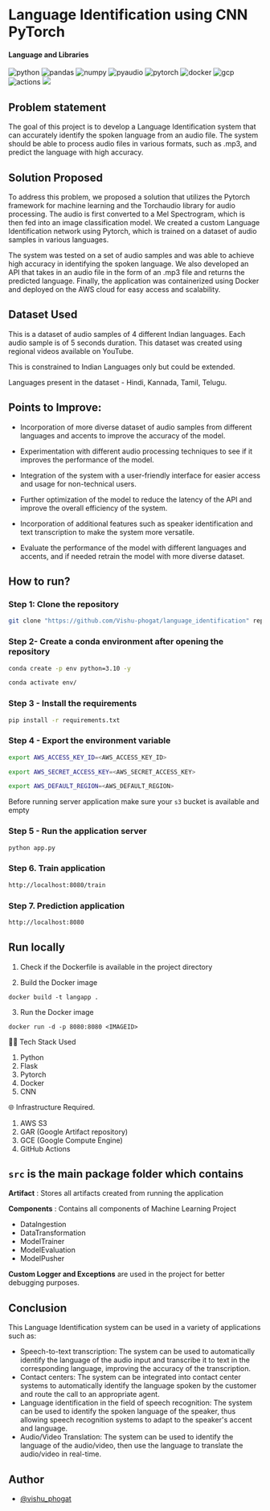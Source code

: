 # Language Identification using CNN PyTorch

#### Language and Libraries

<p>
<a><img src="https://img.shields.io/badge/Python-FFD43B?style=for-the-badge&logo=python&logoColor=darkgreen" alt="python"/></a>
<a><img src="https://img.shields.io/badge/Pandas-2C2D72?style=for-the-badge&logo=pandas&logoColor=white" alt="pandas"/></a>
<a><img src="https://img.shields.io/badge/Numpy-777BB4?style=for-the-badge&logo=numpy&logoColor=white" alt="numpy"/></a>
<a><img src="https://img.shields.io/badge/PyAudio-%23EE4C2C.svg?style=for-the-badge&logo=PyTorch&logoColor=white" alt="pyaudio"/></a>
<a><img src="https://img.shields.io/badge/PyTorch-%23EE4C2C.svg?style=for-the-badge&logo=PyTorch&logoColor=white" alt="pytorch"/></a>
<a><img src="https://img.shields.io/badge/docker-%230db7ed.svg?style=for-the-badge&logo=docker&logoColor=white)" alt="docker"/></a>
<a><img src="https://img.shields.io/badge/GoogleCloud-%234285F4.svg?style=for-the-badge&logo=google-cloud&logoColor=white" alt="gcp"/></a>
<a><img src="https://img.shields.io/badge/github%20actions-%232671E5.svg?style=for-the-badge&logo=githubactions&logoColor=white" alt="actions"/></a>
<a><img src="https://img.shields.io/badge/AWS_S3-%23FF9900.svg?style=for-the-badge&logo=amazon-aws&logoColor=white"/></a>
</p>


## Problem statement
The goal of this project is to develop a Language Identification system that can accurately identify the spoken language from an audio file. The system should be able to process audio files in various formats, such as .mp3, and predict the language with high accuracy.

## Solution Proposed
To address this problem, we proposed a solution that utilizes the Pytorch framework for machine learning and the Torchaudio library for audio processing. The audio is first converted to a Mel Spectrogram, which is then fed into an image classification model. We created a custom Language Identification network using Pytorch, which is trained on a dataset of audio samples in various languages.

The system was tested on a set of audio samples and was able to achieve high accuracy in identifying the spoken language. We also developed an API that takes in an audio file in the form of an .mp3 file and returns the predicted language. Finally, the application was containerized using Docker and deployed on the AWS cloud for easy access and scalability.

## Dataset Used

This is a dataset of audio samples of 4 different Indian languages. Each audio sample is of 5 seconds duration. This dataset was created using regional videos available on YouTube.

This is constrained to Indian Languages only but could be extended.

Languages present in the dataset -
Hindi, Kannada, Tamil, Telugu.

## Points to Improve:

- Incorporation of more diverse dataset of audio samples from different languages and accents to improve the accuracy of the model.

- Experimentation with different audio processing techniques to see if it improves the performance of the model.

- Integration of the system with a user-friendly interface for easier access and usage for non-technical users.

- Further optimization of the model to reduce the latency of the API and improve the overall efficiency of the system.

- Incorporation of additional features such as speaker identification and text transcription to make the system more versatile.

- Evaluate the performance of the model with different languages and accents, and if needed retrain the model with more diverse dataset.

## How to run?

### Step 1: Clone the repository
```bash
git clone "https://github.com/Vishu-phogat/language_identification" repository
```

### Step 2- Create a conda environment after opening the repository

```bash
conda create -p env python=3.10 -y
```

```bash
conda activate env/
```

### Step 3 - Install the requirements
```bash
pip install -r requirements.txt
```

### Step 4 - Export the  environment variable
```bash
export AWS_ACCESS_KEY_ID=<AWS_ACCESS_KEY_ID>

export AWS_SECRET_ACCESS_KEY=<AWS_SECRET_ACCESS_KEY>

export AWS_DEFAULT_REGION=<AWS_DEFAULT_REGION>

```
Before running server application make sure your `s3` bucket is available and empty

### Step 5 - Run the application server
```bash
python app.py
```

### Step 6. Train application
```bash
http://localhost:8080/train
```

### Step 7. Prediction application
```bash
http://localhost:8080
```

## Run locally

1. Check if the Dockerfile is available in the project directory

2. Build the Docker image

```
docker build -t langapp .

```

3. Run the Docker image

```
docker run -d -p 8080:8080 <IMAGEID>
```

👨‍💻 Tech Stack Used
1. Python
2. Flask
3. Pytorch
4. Docker
5. CNN

🌐 Infrastructure Required.
1. AWS S3
2. GAR (Google Artifact repository)
3. GCE (Google Compute Engine)
4. GitHub Actions

## `src` is the main package folder which contains 

**Artifact** : Stores all artifacts created from running the application

**Components** : Contains all components of Machine Learning Project
- DataIngestion
- DataTransformation
- ModelTrainer
- ModelEvaluation
- ModelPusher

**Custom Logger and Exceptions** are used in the project for better debugging purposes.


## Conclusion

This Language Identification system can be used in a variety of applications such as:

- Speech-to-text transcription: The system can be used to automatically identify the language of the audio input and transcribe it to text in the corresponding language, improving the accuracy of the transcription.
- Contact centers: The system can be integrated into contact center systems to automatically identify the language spoken by the customer and route the call to an appropriate agent.
- Language identification in the field of speech recognition: The system can be used to identify the spoken language of the speaker, thus allowing speech recognition systems to adapt to the speaker's accent and language.
- Audio/Video Translation: The system can be used to identify the language of the audio/video, then use the language to translate the audio/video in real-time.


## Author

- [@vishu_phogat](https://github.com/Vishu-phogat)

